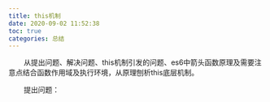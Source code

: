 ```yaml
---
title: this机制
date: 2020-09-02 11:52:38
toc: true
categories: 总结
---
```


<p style="text-indent:30px">
  从提出问题、解决问题、this机制引发的问题、es6中箭头函数原理及需要注意点结合函数作用域及执行环境，从原理刨析this底层机制。
</p>

<!-- more -->
<p style="text-indent:30px">
  提出问题：
</p>
